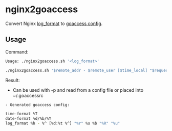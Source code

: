 # nginx2goaccess

Convert Nginx [log_format](http://nginx.org/en/docs/http/ngx_http_log_module.html)
to [goaccess config](https://goaccess.io/man).

## Usage

Command:

```bash
Usage: ./nginx2goaccess.sh '<log_format>'

./nginx2goaccess.sh '$remote_addr - $remote_user [$time_local] "$request" $status $body_bytes_sent "$http_referer" "$http_user_agent"'
```

Result:

* Can be used with -p and read from a config file or placed into ~/.goaccessrc

```bash
- Generated goaccess config:

time-format %T
date-format %d/%b/%Y
log_format %h - %^ [%d:%t %^] "%r" %s %b "%R" "%u"
```
